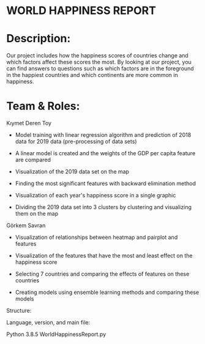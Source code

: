# WORLD HAPPINESS REPORT
# Description: 
Our project includes how the happiness scores of countries
 change and which factors affect these scores the most. 
By looking at our project, you can find answers to questions
 such as which factors are in the foreground in the happiest
 countries and which continents are more common in happiness.

# Team & Roles: 
Kıymet Deren Toy 
- Model training with linear regression algorithm and prediction of 2018 data for 2019 data (pre-processing of data sets)

- A linear model is created and the weights of the GDP per capita feature are compared

- Visualization of the 2019 data set on the map

- Finding the most significant features with backward elimination method

- Visualization of each year's happiness score in a single graphic

- Dividing the 2019 data set into 3 clusters by clustering and visualizing them on the map

Görkem Savran
- Visualization of relationships between heatmap and pairplot and features

- Visualization of the features that have the most and least effect on the happiness score

- Selecting 7 countries and comparing the effects of features on these countries

- Creating models using ensemble learning methods and comparing these models

Structure: 


Language, version, and main file:

Python 3.8.5
WorldHappinessReport.py
